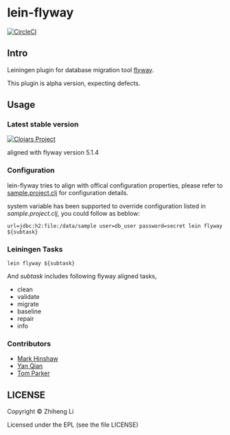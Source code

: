 # lein-flyway
[![CircleCI](https://circleci.com/gh/metaphor/lein-flyway.svg?style=shield)](https://circleci.com/gh/metaphor/lein-flyway)

## Intro

Leiningen plugin for database migration tool [flyway](http://flywaydb.org/).

This plugin is alpha version, expecting defects.

## Usage

### Latest stable version

[![Clojars Project](http://clojars.org/com.github.metaphor/lein-flyway/latest-version.svg)](http://clojars.org/com.github.metaphor/lein-flyway)

aligned with flyway version 5.1.4

### Configuration
lein-flyway tries to align with offical configuration properties, please refer to [sample.project.clj](https://github.com/metaphor/lein-flyway/blob/master/sample.project.clj) for configuration details.

system variable has been supported to override configuration listed in *sample.project.clj*, you could follow as beblow:

```
url=jdbc:h2:file:/data/sample user=db_user password=secret lein flyway ${subtask}
```

### Leiningen Tasks


```shell
lein flyway ${subtask}
```
And *subtask* includes following flyway aligned tasks,

* clean
* validate
* migrate
* baseline
* repair
* info

### Contributors

* [Mark Hinshaw](https://github.com/mahinshaw)
* [Yan Qian](https://github.com/qianyan)
* [Tom Parker](https://github.com/palfrey)

## LICENSE

Copyright © Zhiheng Li

Licensed under the EPL (see the file LICENSE)
